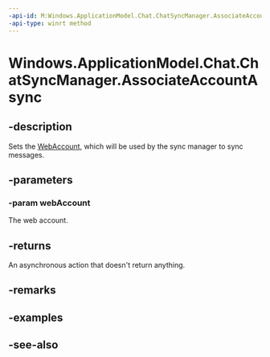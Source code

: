 ----api-id: M:Windows.ApplicationModel.Chat.ChatSyncManager.AssociateAccountAsync(Windows.Security.Credentials.WebAccount)
-api-type: winrt method
---<!-- Method syntaxpublic Windows.Foundation.IAsyncAction AssociateAccountAsync(Windows.Security.Credentials.WebAccount webAccount)--># Windows.ApplicationModel.Chat.ChatSyncManager.AssociateAccountAsync## -descriptionSets the [WebAccount](../windows.security.credentials/webaccount.md), which will be used by the sync manager to sync messages.## -parameters### -param webAccountThe web account.## -returnsAn asynchronous action that doesn't return anything.## -remarks## -examples## -see-also